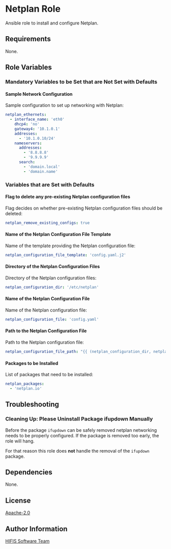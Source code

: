 <!--
SPDX-FileCopyrightText: 2021 Helmholtz Centre for Environmental Research (UFZ)
SPDX-FileCopyrightText: 2021 Helmholtz-Zentrum Dresden-Rossendorf (HZDR)

SPDX-License-Identifier: Apache-2.0
-->

# Netplan Role

Ansible role to install and configure Netplan.

## Requirements

None.

## Role Variables

### Mandatory Variables to be Set that are Not Set with Defaults

#### Sample Network Configuration

Sample configuration to set up networking with Netplan:

```yaml
netplan_ethernets:
  - interface_name: 'eth0'
    dhcp4: 'no'
    gateway4: '10.1.0.1'
    addresses:
      - '10.1.0.10/24'
    nameservers:
      addresses:
        - '8.8.8.8'
        - '9.9.9.9'
      search:
        - 'domain.local'
        - 'domain.name'
```

### Variables that are Set with Defaults

#### Flag to delete any pre-existing Netplan configuration files

Flag decides on whether pre-existing Netplan configuration files should be deleted:

```yaml
netplan_remove_existing_configs: true
```

#### Name of the Netplan Configuration File Template

Name of the template providing the Netplan configuration file:

```yaml
netplan_configuration_file_template: 'config.yaml.j2'
```

#### Directory of the Netplan Configuration Files

Directory of the Netplan configuration files:

```yaml
netplan_configuration_dir: '/etc/netplan'
```

#### Name of the Netplan Configuration File

Name of the Netplan configuration file:

```yaml
netplan_configuration_file: 'config.yaml'
```

#### Path to the Netplan Configuration File

Path to the Netplan configuration file:

```yaml
netplan_configuration_file_path: "{{ (netplan_configuration_dir, netplan_configuration_file) | path_join }}"
```

#### Packages to be Installed

List of packages that need to be installed:

```yaml
netplan_packages:
  - 'netplan.io'
```

## Troubleshooting

### Cleaning Up: Please Uninstall Package ifupdown Manually

Before the package `ifupdown` can be safely removed netplan networking 
needs to be properly configured.
If the package is removed too early, the role will hang.

For that reason this role does **not** handle the removal of the `ifupdown` package.

## Dependencies

None.

## License

[Apache-2.0](LICENSES/Apache-2.0.txt)

## Author Information

[HIFIS Software Team](https://software.hifis.net)
